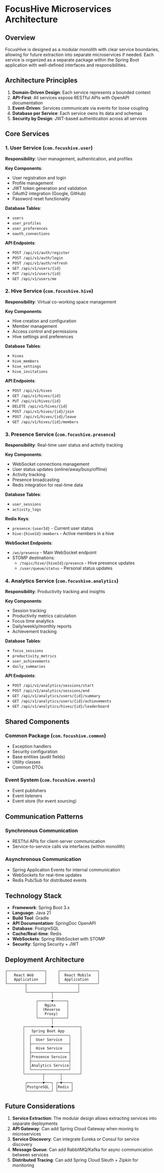 # FocusHive Microservices Architecture

## Overview

FocusHive is designed as a modular monolith with clear service boundaries, allowing for future extraction into separate microservices if needed. Each service is organized as a separate package within the Spring Boot application with well-defined interfaces and responsibilities.

## Architecture Principles

1. **Domain-Driven Design**: Each service represents a bounded context
2. **API-First**: All services expose RESTful APIs with OpenAPI documentation
3. **Event-Driven**: Services communicate via events for loose coupling
4. **Database per Service**: Each service owns its data and schemas
5. **Security by Design**: JWT-based authentication across all services

## Core Services

### 1. User Service (`com.focushive.user`)
**Responsibility**: User management, authentication, and profiles

**Key Components**:
- User registration and login
- Profile management
- JWT token generation and validation
- OAuth2 integration (Google, GitHub)
- Password reset functionality

**Database Tables**:
- `users`
- `user_profiles`
- `user_preferences`
- `oauth_connections`

**API Endpoints**:
- `POST /api/v1/auth/register`
- `POST /api/v1/auth/login`
- `POST /api/v1/auth/refresh`
- `GET /api/v1/users/{id}`
- `PUT /api/v1/users/{id}`
- `GET /api/v1/users/me`

### 2. Hive Service (`com.focushive.hive`)
**Responsibility**: Virtual co-working space management

**Key Components**:
- Hive creation and configuration
- Member management
- Access control and permissions
- Hive settings and preferences

**Database Tables**:
- `hives`
- `hive_members`
- `hive_settings`
- `hive_invitations`

**API Endpoints**:
- `POST /api/v1/hives`
- `GET /api/v1/hives/{id}`
- `PUT /api/v1/hives/{id}`
- `DELETE /api/v1/hives/{id}`
- `POST /api/v1/hives/{id}/join`
- `POST /api/v1/hives/{id}/leave`
- `GET /api/v1/hives/{id}/members`

### 3. Presence Service (`com.focushive.presence`)
**Responsibility**: Real-time user status and activity tracking

**Key Components**:
- WebSocket connections management
- User status updates (online/away/busy/offline)
- Activity tracking
- Presence broadcasting
- Redis integration for real-time data

**Database Tables**:
- `user_sessions`
- `activity_logs`

**Redis Keys**:
- `presence:{userId}` - Current user status
- `hive:{hiveId}:members` - Active members in a hive

**WebSocket Endpoints**:
- `/ws/presence` - Main WebSocket endpoint
- STOMP destinations:
  - `/topic/hive/{hiveId}/presence` - Hive presence updates
  - `/user/queue/status` - Personal status updates

### 4. Analytics Service (`com.focushive.analytics`)
**Responsibility**: Productivity tracking and insights

**Key Components**:
- Session tracking
- Productivity metrics calculation
- Focus time analytics
- Daily/weekly/monthly reports
- Achievement tracking

**Database Tables**:
- `focus_sessions`
- `productivity_metrics`
- `user_achievements`
- `daily_summaries`

**API Endpoints**:
- `POST /api/v1/analytics/sessions/start`
- `POST /api/v1/analytics/sessions/end`
- `GET /api/v1/analytics/users/{id}/summary`
- `GET /api/v1/analytics/users/{id}/achievements`
- `GET /api/v1/analytics/hives/{id}/leaderboard`

## Shared Components

### Common Package (`com.focushive.common`)
- Exception handlers
- Security configuration
- Base entities (audit fields)
- Utility classes
- Common DTOs

### Event System (`com.focushive.events`)
- Event publishers
- Event listeners
- Event store (for event sourcing)

## Communication Patterns

### Synchronous Communication
- RESTful APIs for client-server communication
- Service-to-service calls via interfaces (within monolith)

### Asynchronous Communication
- Spring Application Events for internal communication
- WebSockets for real-time updates
- Redis Pub/Sub for distributed events

## Technology Stack

- **Framework**: Spring Boot 3.x
- **Language**: Java 21
- **Build Tool**: Gradle
- **API Documentation**: SpringDoc OpenAPI
- **Database**: PostgreSQL
- **Cache/Real-time**: Redis
- **WebSockets**: Spring WebSocket with STOMP
- **Security**: Spring Security + JWT

## Deployment Architecture

```
┌─────────────────┐     ┌─────────────────┐
│   React Web     │     │  React Mobile   │
│   Application   │     │  Application    │
└────────┬────────┘     └────────┬────────┘
         │                       │
         └───────────┬───────────┘
                     │
              ┌──────▼──────┐
              │   Nginx     │
              │  (Reverse   │
              │   Proxy)    │
              └──────┬──────┘
                     │
        ┌────────────▼────────────┐
        │   Spring Boot App       │
        │  ┌─────────────────┐    │
        │  │  User Service   │    │
        │  ├─────────────────┤    │
        │  │  Hive Service   │    │
        │  ├─────────────────┤    │
        │  │Presence Service │    │
        │  ├─────────────────┤    │
        │  │Analytics Service│    │
        │  └─────────────────┘    │
        └────────┬───────┬────────┘
                 │       │
         ┌───────▼───┐ ┌─▼────┐
         │PostgreSQL │ │Redis │
         └───────────┘ └──────┘
```

## Future Considerations

1. **Service Extraction**: The modular design allows extracting services into separate deployments
2. **API Gateway**: Can add Spring Cloud Gateway when moving to microservices
3. **Service Discovery**: Can integrate Eureka or Consul for service discovery
4. **Message Queue**: Can add RabbitMQ/Kafka for async communication between services
5. **Distributed Tracing**: Can add Spring Cloud Sleuth + Zipkin for monitoring